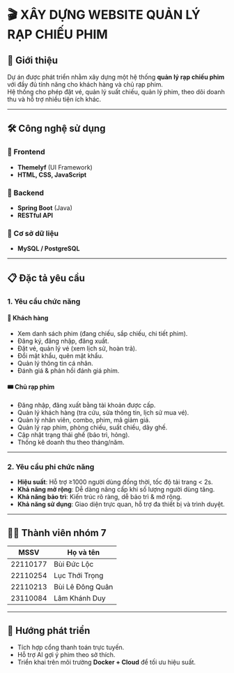 # 🎬 XÂY DỰNG WEBSITE QUẢN LÝ RẠP CHIẾU PHIM

## 📌 Giới thiệu
Dự án được phát triển nhằm xây dựng một hệ thống **quản lý rạp chiếu phim** với đầy đủ tính năng cho khách hàng và chủ rạp phim.  
Hệ thống cho phép đặt vé, quản lý suất chiếu, quản lý phim, theo dõi doanh thu và hỗ trợ nhiều tiện ích khác.

---

## 🛠️ Công nghệ sử dụng
### 🔹 Frontend
- **Themelyf** (UI Framework)
- **HTML, CSS, JavaScript**

### 🔹 Backend
- **Spring Boot** (Java)
- **RESTful API**

### 🔹 Cơ sở dữ liệu
- **MySQL / PostgreSQL**

---

## 📋 Đặc tả yêu cầu

### 1. Yêu cầu chức năng
#### 👤 Khách hàng
- Xem danh sách phim (đang chiếu, sắp chiếu, chi tiết phim).
- Đăng ký, đăng nhập, đăng xuất.
- Đặt vé, quản lý vé (xem lịch sử, hoàn trả).
- Đổi mật khẩu, quên mật khẩu.
- Quản lý thông tin cá nhân.
- Đánh giá & phản hồi đánh giá phim.

#### 🎟️ Chủ rạp phim
- Đăng nhập, đăng xuất bằng tài khoản được cấp.
- Quản lý khách hàng (tra cứu, sửa thông tin, lịch sử mua vé).
- Quản lý nhân viên, combo, phim, mã giảm giá.
- Quản lý rạp phim, phòng chiếu, suất chiếu, dãy ghế.
- Cập nhật trạng thái ghế (bảo trì, hỏng).
- Thống kê doanh thu theo tháng/năm.

---

### 2. Yêu cầu phi chức năng
- **Hiệu suất**: Hỗ trợ ≥1000 người dùng đồng thời, tốc độ tải trang < 2s.
- **Khả năng mở rộng**: Dễ dàng nâng cấp khi số lượng người dùng tăng.
- **Khả năng bảo trì**: Kiến trúc rõ ràng, dễ bảo trì & mở rộng.
- **Khả năng sử dụng**: Giao diện trực quan, hỗ trợ đa thiết bị và trình duyệt.

---

## 👨‍💻 Thành viên nhóm 7
| MSSV     | Họ và tên        |
|----------|------------------|
| 22110177 | Bùi Đức Lộc      |
| 22110254 | Lục Thới Trọng   |
| 22110213 | Bùi Lê Đông Quân |
| 23110084 | Lâm Khánh Duy    |

---

## 🚀 Hướng phát triển
- Tích hợp cổng thanh toán trực tuyến.
- Hỗ trợ AI gợi ý phim theo sở thích.
- Triển khai trên môi trường **Docker + Cloud** để tối ưu hiệu suất.  

